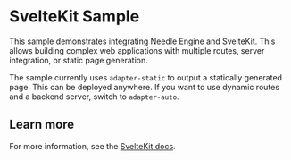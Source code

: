 # SvelteKit Sample

This sample demonstrates integrating Needle Engine and SvelteKit. This allows building complex web applications with multiple routes, server integration, or static page generation.

The sample currently uses `adapter-static` to output a statically generated page. This can be deployed anywhere. If you want to use dynamic routes and a backend server, switch to `adapter-auto`.

## Learn more

For more information, see the [SvelteKit docs](https://kit.svelte.dev/docs/introduction).